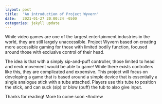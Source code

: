 ```yaml
---
layout: post
title:  "An introduction of Project Wyvern"
date:   2021-01-27 20:00:24 -0500
categories: jekyll update
---
```

While video games are one of the largest entertainment industries in the world, they are still largely unaccessible. Project Wyvern based on creating more accessible gaming for those with limited bodily function, focused around those with exclusive control of their head. 

The idea is that with a simply sip-and-puff controller, those limited to head and neck movement would be able to game! While there exists controllers like this, they are complicated and expensive. This project will focus on developing a game that is based around a simple device that is essentially a single analogue stick with a tube attached. Players use this tube to position the stick, and can suck (sip) or blow (puff) the tub to also give input.

Thanks for reading! More to come soon
-Andrew